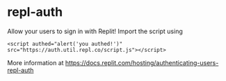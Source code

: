 # repl-auth
Allow your users to sign in with Replit! Import the script using 

```<script authed="alert('you authed!')" src="https://auth.util.repl.co/script.js"></script>```

More information at https://docs.replit.com/hosting/authenticating-users-repl-auth
